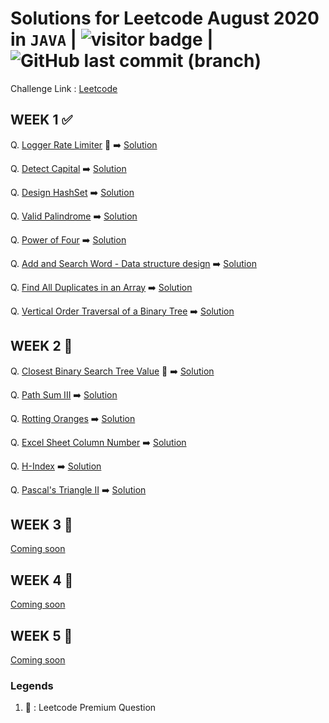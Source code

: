 # Solutions for Leetcode August 2020 in `JAVA`  | <img src="https://visitor-badge.laobi.icu/badge?page_id=abhisheksurve45.leetcode-aug-2020" alt="visitor badge"/> | ![GitHub last commit (branch)](https://img.shields.io/github/last-commit/abhisheksurve45/leetcode-aug-2020/master)

Challenge Link : [Leetcode](https://leetcode.com/explore/challenge/card/august-leetcoding-challenge/)

## WEEK 1 ✅

Q. [Logger Rate Limiter](https://leetcode.com/explore/challenge/card/august-leetcoding-challenge/549/week-1-august-1st-august-7th/3408/) 🔏  ➡️ [Solution](https://github.com/abhisheksurve45/leetcode-aug-2020/blob/master/WEEK1/LoggerRateLimiter.java)

Q. [Detect Capital](https://leetcode.com/explore/challenge/card/august-leetcoding-challenge/549/week-1-august-1st-august-7th/3409/)  ➡️ [Solution](https://github.com/abhisheksurve45/leetcode-aug-2020/blob/master/WEEK1/DetectCapital.java)

Q. [Design HashSet](https://leetcode.com/explore/challenge/card/august-leetcoding-challenge/549/week-1-august-1st-august-7th/3410/)  ➡️ [Solution](https://github.com/abhisheksurve45/leetcode-aug-2020/blob/master/WEEK1/DesignHashSet.java)

Q. [Valid Palindrome](https://leetcode.com/explore/challenge/card/august-leetcoding-challenge/549/week-1-august-1st-august-7th/3411/)  ➡️ [Solution](https://github.com/abhisheksurve45/leetcode-aug-2020/blob/master/WEEK1/ValidPalindrome.java)

Q. [Power of Four](https://leetcode.com/explore/challenge/card/august-leetcoding-challenge/549/week-1-august-1st-august-7th/3412/)  ➡️ [Solution](https://github.com/abhisheksurve45/leetcode-aug-2020/blob/master/WEEK1/PowerofFour.java)

Q. [Add and Search Word - Data structure design](https://leetcode.com/explore/challenge/card/august-leetcoding-challenge/549/week-1-august-1st-august-7th/3413/)  ➡️ [Solution](https://github.com/abhisheksurve45/leetcode-aug-2020/blob/master/WEEK1/AddSearchWord.java)

Q. [Find All Duplicates in an Array](https://leetcode.com/explore/challenge/card/august-leetcoding-challenge/549/week-1-august-1st-august-7th/3414/)  ➡️ [Solution](https://github.com/abhisheksurve45/leetcode-aug-2020/blob/master/WEEK1/FindAllDuplicatesinArray.java)

Q. [Vertical Order Traversal of a Binary Tree](https://leetcode.com/explore/challenge/card/august-leetcoding-challenge/549/week-1-august-1st-august-7th/3415/)  ➡️ [Solution](https://github.com/abhisheksurve45/leetcode-aug-2020/blob/master/WEEK1/VerticalOrderTraversalofBT.java)

## WEEK 2 🚧

Q. [Closest Binary Search Tree Value](https://leetcode.com/explore/challenge/card/august-leetcoding-challenge/550/week-2-august-8th-august-14th/3416/) 🔏  ➡️ [Solution](https://github.com/abhisheksurve45/leetcode-aug-2020/blob/master/WEEK2/ClosestBinarySearchTreeValue.java)

Q. [Path Sum III](https://leetcode.com/explore/challenge/card/august-leetcoding-challenge/550/week-2-august-8th-august-14th/3417/)  ➡️ [Solution](https://github.com/abhisheksurve45/leetcode-aug-2020/blob/master/WEEK2/PathSumIII.java)

Q. [Rotting Oranges](https://leetcode.com/explore/challenge/card/august-leetcoding-challenge/550/week-2-august-8th-august-14th/3418/)  ➡️ [Solution](https://github.com/abhisheksurve45/leetcode-aug-2020/blob/master/WEEK2/RottingOranges.java)

Q. [Excel Sheet Column Number](https://leetcode.com/explore/challenge/card/august-leetcoding-challenge/550/week-2-august-8th-august-14th/3419/)  ➡️ [Solution](https://github.com/abhisheksurve45/leetcode-aug-2020/blob/master/WEEK2/ExcelSheetColumnNumber.java)

Q. [H-Index](https://leetcode.com/explore/challenge/card/august-leetcoding-challenge/550/week-2-august-8th-august-14th/3420/)  ➡️ [Solution](https://github.com/abhisheksurve45/leetcode-aug-2020/blob/master/WEEK2/HIndex.java)

Q. [Pascal's Triangle II](https://leetcode.com/explore/challenge/card/august-leetcoding-challenge/550/week-2-august-8th-august-14th/3421/)  ➡️ [Solution](https://github.com/abhisheksurve45/leetcode-aug-2020/blob/master/WEEK2/PascalTriangleII.java)

## WEEK 3 🚧

[Coming soon](https://leetcode.com/explore/challenge/card/august-leetcoding-challenge/)

## WEEK 4 🚧

[Coming soon](https://leetcode.com/explore/challenge/card/august-leetcoding-challenge/)

## WEEK 5 🚧

[Coming soon](https://leetcode.com/explore/challenge/card/august-leetcoding-challenge/)


### Legends 

1. 🔏 : Leetcode Premium Question
